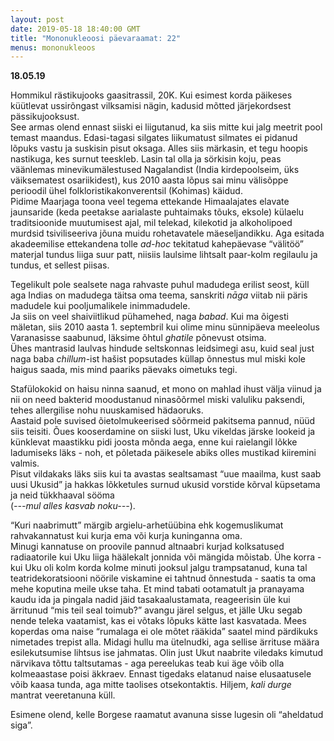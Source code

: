 ```yaml
---
layout: post
date: 2019-05-18 18:40:00 GMT
title: "Mononukleoosi päevaraamat: 22"
menus: mononukleoos
---
```

**18.05.19**

Hommikul rästikujooks gaasitrassil, 20K. Kui esimest korda päikeses küütlevat ussirõngast vilksamisi nägin, kadusid mõtted järjekordsest pässikujooksust.  
See armas olend ennast siiski ei liigutanud, ka siis mitte kui jalg meetrit pool temast maandus. Edasi-tagasi silgates  liikumatust silmates ei pidanud lõpuks vastu ja suskisin pisut oksaga. Alles siis märkasin, et tegu hoopis nastikuga, kes surnut teeskleb. Lasin tal olla ja sörkisin koju, peas väänlemas minevikumälestused Nagalandist (India kirdepoolseim, üks väiksematest osariikidest), kus 2010 aasta lõpus sai minu välisõppe perioodil ühel folkloristikakonverentsil (Kohimas) käidud.  
Pidime Maarjaga toona veel tegema ettekande Himaalajates elavate jaunsaride (keda peetakse aarialaste puhtaimaks tõuks, eksole) külaelu traditsioonide muutumisest ajal, mil telekad, kilekotid ja alkoholipoed murdsid tsiviliseeriva jõuna muidu rohetavatele mäeseljandikku. Aga esitada akadeemilise ettekandena tolle *ad-hoc* tekitatud kahepäevase “välitöö” materjal tundus liiga suur patt, niisiis laulsime lihtsalt paar-kolm regilaulu ja tundus, et sellest piisas.  

Tegelikult pole sealsete naga rahvaste puhul madudega erilist seost, küll aga Indias on madudega täitsa oma teema, sanskriti *nāga* viitab nii päris madudele kui pooljumalikele inimmadudele.  
Ja siis on veel shaiviitlikud pühamehed, naga *babad*. Kui ma õigesti mäletan, siis 2010 aasta 1. septembril kui olime minu sünnipäeva meeleolus Varanasisse saabunud, läksime õhtul *ghatile* põnevust otsima.  
Ühes mantrasid laulvas hindude seltskonnas leidsimegi asu, kuid seal just naga baba *chillum*-ist hašist popsutades küllap õnnestus mul miski kole haigus saada, mis mind paariks päevaks oimetuks tegi.   

Stafülokokid on haisu ninna saanud, et mono on mahlad ihust välja viinud ja nii on need bakterid  moodustanud ninasõõrmel miski valuliku paksendi, tehes allergilise nohu nuuskamised hädaoruks.  
Aastaid pole suvised õietolmukeerised sõõrmeid pakitsema pannud, nüüd siis teisiti. Õues kooserdamine on siiski lust, Uku vikeldas järske lookeid ja künklevat maastikku pidi joosta mõnda aega, enne kui raielangil lõkke ladumiseks läks - noh, et põletada päikesele abiks olles mustikad kiiremini valmis.  
Pisut vildakaks läks siis kui ta avastas sealtsamast “uue maailma, kust saab uusi Ukusid” ja hakkas lõkketules surnud ukusid vorstide kõrval küpsetama ja neid tükkhaaval sööma  
(*---mul alles kasvab noku---*).  

“Kuri naabrimutt” märgib argielu-arhetüübina ehk kogemuslikumat rahvakannatust kui kurja ema või kurja kuninganna oma.   
Minugi kannatuse on proovile pannud altnaabri kurjad kolksatused radiaatorile kui Uku liiga häälekalt jonnida või mängida mõistab. Ühe korra - kui Uku oli kolm korda kolme minuti jooksul jalgu trampsatanud, kuna tal teatridekoratsiooni nöörile viskamine ei tahtnud õnnestuda - saatis ta oma mehe koputina meile ukse taha. Et mind tabati ootamatult ja pranayama kaudu ida ja pingala nadid jäid tasakaalustamata, reageerisin üle kui ärritunud “mis teil seal toimub?” avangu järel selgus, et jälle Uku segab nende teleka vaatamist, kas ei võtaks lõpuks kätte last kasvatada. Mees koperdas oma naise “rumalaga ei ole mõtet rääkida” saatel mind pärdikuks nimetades trepist alla. Midagi hullu ma ütelnudki, aga sellise ärrituse määra esilekutsumise lihtsus ise jahmatas. Olin just Ukut naabrite viledaks kimutud närvikava tõttu taltsutamas - aga pereelukas teab kui äge võib olla kolmeaastase poisi äkkraev. Ennast tigedaks elatanud naise elusaatusele võib kaasa tunda, aga mitte taolises otsekontaktis. Hiljem, *kali durge* mantrat veeretanuna küll.  

Esimene olend, kelle Borgese raamatut avanuna sisse lugesin oli “aheldatud siga”.

